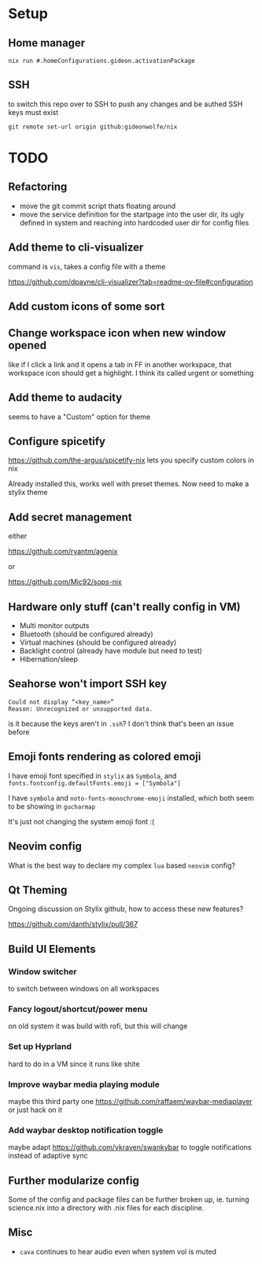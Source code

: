 # Setup

## Home manager

`nix run #.homeConfigurations.gideon.activationPackage`

## SSH

to switch this repo over to SSH to push any changes and be authed
SSH keys must exist

`git remote set-url origin github:gideonwolfe/nix`


# TODO

## Refactoring

* move the git commit script thats floating around
* move the service definition for the startpage into the user dir, its ugly defined in system and reaching into hardcoded user dir for config files

## Add theme to cli-visualizer

command is `vis`, takes a config file with a theme 

https://github.com/dpayne/cli-visualizer?tab=readme-ov-file#configuration

## Add custom icons of some sort

## Change workspace icon when new window opened

like if I click a link and it opens a tab in FF in another workspace, that workspace icon should get a highlight.
I think its called urgent or something


## Add theme to audacity
seems to have a "Custom" option for theme

## Configure spicetify

https://github.com/the-argus/spicetify-nix lets you specify custom colors in nix

Already installed this, works well with preset themes. Now need to make a stylix theme

## Add secret management

either

https://github.com/ryantm/agenix

or 

https://github.com/Mic92/sops-nix

## Hardware only stuff (can't really config in VM)

* Multi monitor outputs
* Bluetooth (should be configured already)
* Virtual machines (should be configured already)
* Backlight control (already have module but need to test)
* Hibernation/sleep

## Seahorse won't import SSH key

```
Could not display “<key_name>”
Reason:	Unrecognized or unsupported data.
```

is it because the keys aren't in `.ssh`? I don't think that's been an issue before

## Emoji fonts rendering as colored emoji

I have emoji font specified in `stylix` as `Symbola`, and `fonts.fontconfig.defaultFonts.emoji = ["Symbola"]`

I have `symbola` and `noto-fonts-monochrome-emoji` installed, which both seem to be showing in `gucharmap`

It's just not changing the system emoji font :(

## Neovim config

What is the best way to declare my complex `lua` based `neovim` config? 

## Qt Theming

Ongoing discussion on Stylix github, how to access these new features?

https://github.com/danth/stylix/pull/367

## Build UI Elements

### Window switcher

to switch between windows on all workspaces

### Fancy logout/shortcut/power menu

on old system it was build with rofi, but this will change

### Set up Hyprland

hard to do in a VM since it runs like shite

### Improve waybar media playing module

maybe this third party one https://github.com/raffaem/waybar-mediaplayer
or just hack on it

### Add waybar desktop notification toggle 

maybe adapt https://github.com/vkraven/swankybar to toggle notifications instead of adaptive sync

## Further modularize config

Some of the config and package files can be further broken up, ie. turning science.nix into a directory with .nix files for each discipline.

## Misc

* `cava` continues to hear audio even when system vol is muted

